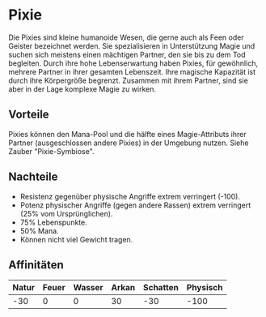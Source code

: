 # Pixie
Die Pixies sind kleine humanoide Wesen, die gerne auch als Feen oder Geister bezeichnet werden. 
Sie spezialisieren in Unterstützung Magie und suchen sich meistens einen mächtigen Partner, den sie bis zu dem Tod begleiten. 
Durch ihre hohe Lebenserwartung haben Pixies, für gewöhnlich, mehrere Partner in ihrer gesamten Lebenszeit. 
Ihre magische Kapazität ist durch ihre Körpergröße begrenzt. 
Zusammen mit ihrem Partner, sind sie aber in der Lage komplexe Magie zu wirken.

## Vorteile
Pixies können den Mana-Pool und die hälfte eines Magie-Attributs ihrer Partner (ausgeschlossen andere Pixies) in der Umgebung nutzen.
Siehe Zauber "Pixie-Symbiose".

## Nachteile 
* Resistenz gegenüber physische Angriffe extrem verringert (-100).
* Potenz physischer Angriffe (gegen andere Rassen) extrem verringert (25% vom Ursprünglichen).
* 75% Lebenspunkte.
* 50% Mana.
* Können nicht viel Gewicht tragen.

## Affinitäten
| Natur | Feuer | Wasser | Arkan | Schatten | Physisch |
| ----- | ----- | ------ | ----- | -------- | -------- |
| -30 | 0 | 0 | 30 | -30 | -100 |